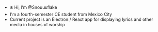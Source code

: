- ❄️ Hi, I’m @Snouuuflake
- I'm a fourth-semester CE student from Mexico City
- Current project is an Electron / React app for displaying lyrics and other media in houses of worship
